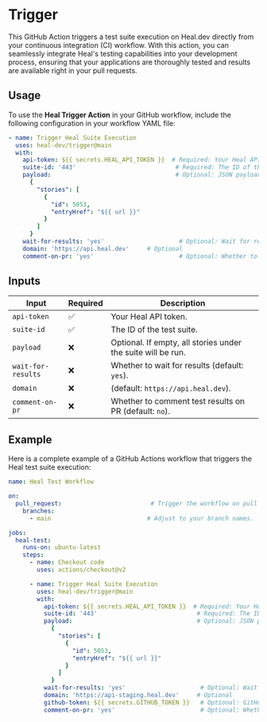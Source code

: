 # Trigger

This GitHub Action triggers a test suite execution on Heal.dev directly from your continuous integration (CI) workflow. With this action, you can seamlessly integrate Heal's testing capabilities into your development process, ensuring that your applications are thoroughly tested and results are available right in your pull requests.

## Usage

To use the **Heal Trigger Action** in your GitHub workflow, include the following configuration in your workflow YAML file:

```yaml
- name: Trigger Heal Suite Execution
  uses: heal-dev/trigger@main
  with:
    api-token: ${{ secrets.HEAL_API_TOKEN }}  # Required: Your Heal API token.
    suite-id: '443'                            # Required: The ID of the test suite.
    payload:                                   # Optional: JSON payload for the action.
      {
        "stories": [
          {
            "id": 5053,
            "entryHref": "${{ url }}" 
          }
        ]
      }
    wait-for-results: 'yes'                     # Optional: Wait for results (default: 'yes').
    domain: 'https://api.heal.dev'     # Optional
    comment-on-pr: 'yes'                        # Optional: Whether to comment test results on PRs (default: 'no').
```

## Inputs

| Input              | Required | Description                                                 |
|--------------------|----------|-------------------------------------------------------      |
| `api-token`        | ✅       | Your Heal API token.                                        |
| `suite-id`         | ✅       | The ID of the test suite.                                   |
| `payload`          | ❌       | Optional. If empty, all stories under the suite will be run.|
| `wait-for-results` | ❌       | Whether to wait for results (default: `yes`).               |
| `domain`           | ❌       | (default: `https://api.heal.dev`).                          |
| `comment-on-pr`    | ❌       | Whether to comment test results on PR (default: `no`).      |


## Example

Here is a complete example of a GitHub Actions workflow that triggers the Heal test suite execution:

```yaml
name: Heal Test Workflow

on: 
  pull_request:                         # Trigger the workflow on pull requests.
    branches:
      - main                           # Adjust to your branch names.

jobs:
  heal-test:
    runs-on: ubuntu-latest
    steps:
      - name: Checkout code
        uses: actions/checkout@v2

      - name: Trigger Heal Suite Execution
        uses: heal-dev/trigger@main
        with:
          api-token: ${{ secrets.HEAL_API_TOKEN }}  # Required: Your Heal API token.
          suite-id: '443'                            # Required: The ID of the test suite.
          payload:                                   # Optional: JSON payload for the action.
            {
              "stories": [
                {
                  "id": 5053,
                  "entryHref": "${{ url }}"  
                }
              ]
            }
          wait-for-results: 'yes'                     # Optional: Wait for results (default: 'yes').
          domain: 'https://api-staging.heal.dev'     # Optional
          github-token: ${{ secrets.GITHUB_TOKEN }}   # Optional: GitHub token for commenting on PRs.
          comment-on-pr: 'yes'                        # Optional: Whether to comment test results on PRs (default: 'no').

```
